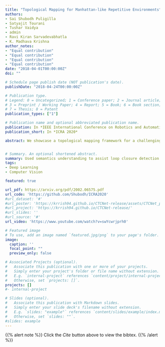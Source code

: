 ```yaml
---
title: "Topological Mapping for Manhattan-like Repetitive Environments"
authors:
- Sai Shubodh Puligilla
- Satyajit Tourani
- Tushar Vaidya
- admin
- Ravi Kiran Sarvadevabhatla
- K. Madhava Krishna
author_notes:
- "Equal contribution"
- "Equal contribution"
- "Equal contribution"
- "Equal contribution"
date: "2018-04-01T00:00:00Z"
doi: ""

# Schedule page publish date (NOT publication's date).
publishDate: "2018-04-24T00:00:00Z"

# Publication type.
# Legend: 0 = Uncategorized; 1 = Conference paper; 2 = Journal article;
# 3 = Preprint / Working Paper; 4 = Report; 5 = Book; 6 = Book section;
# 7 = Thesis; 8 = Patent
publication_types: ["1"]

# Publication name and optional abbreviated publication name.
publication: In *IEEE International Conference on Robotics and Automation (ICRA), 2020, France*
publication_short: In *ICRA 2020*

abstract: We showcase a topological mapping framework for a challenging indoor warehouse setting. At the most abstract level, the warehouse is represented as a Topological Graph where the nodes of the graph represent a particular warehouse topological construct (e.g. Rackspace, corridor) and the edges denote the existence of a path between two neighboring nodes or topologies. At the intermediate level, the map is represented as a Manhattan Graph where the nodes and edges are characterized by Manhattan properties and as a Pose Graph at the lower-most level of detail. The topological constructs are learned via a Deep Convolutional Network while the relational properties between topological instances are learnt via a Siamese-style Neural Network. In the paper, we show that maintaining abstractions such as Topological Graph and Manhattan Graph help in recovering an accurate Pose Graph starting from a highly erroneous and unoptimized Pose Graph. We show how this is achieved by embedding topological and Manhattan relations, as well as Manhattan Graph, aided loop closure relations as constraints in the backend Pose Graph optimization framework. The recovery of near ground-truth Pose Graph on real-world indoor warehouse scenes vindicates the efficacy of the proposed framework.


# Summary. An optional shortened abstract.
summary: Used semantics understanding to assist loop closure detection and localization in SLAM framework in challenging warehouse environment. Incorporated topological edges in a pose graph optimization.
tags:
- Deep Learning
- Computer Vision

featured: true

url_pdf: https://arxiv.org/pdf/2002.06575.pdf
url_code: 'https://github.com/Shubodh/ICRA2020'
#url_dataset: '#'
#url_poster: 'https://krrish94.github.io/CTCNet-release/assets/CTCNet_poster.pdf'
#url_project: 'https://krrish94.github.io/CTCNet-release/'
#url_slides: ''
#url_source: '#'
url_video: 'https://www.youtube.com/watch?v=swYcwrjprh0'

# Featured image
# To use, add an image named `featured.jpg/png` to your page's folder. 
image:
  caption: ''
  focal_point: ""
  preview_only: false

# Associated Projects (optional).
#   Associate this publication with one or more of your projects.
#   Simply enter your project's folder or file name without extension.
#   E.g. `internal-project` references `content/project/internal-project/index.md`.
#   Otherwise, set `projects: []`.
projects: []
#- internal-project

# Slides (optional).
#   Associate this publication with Markdown slides.
#   Simply enter your slide deck's filename without extension.
#   E.g. `slides: "example"` references `content/slides/example/index.md`.
#   Otherwise, set `slides: ""`.
#slides: example
---
```


{{% alert note %}}
Click the *Cite* button above to view the bibtex.
{{% /alert %}}

